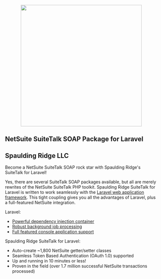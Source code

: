 <p align="center"><a href="https://www.spauldingridge.com/netsuite" target="_blank"><img src="https://images.squarespace-cdn.com/content/5e32f1941525b40b05759238/1592425165467-QFFI6TJ4NP56LQ6KP5WN/Untitled-1.png?format=1500w&content-type=image%2Fpng" width="400"></a></p>

## NetSuite SuiteTalk SOAP Package for Laravel
## Spaulding Ridge LLC

Become a NetSuite SuiteTalk SOAP rock star with Spaulding Ridge's SuiteTalk for Laravel! 

Yes, there are several SuiteTalk SOAP packages available, but all are merely rewrites of the NetSuite SuiteTalk PHP toolkit. Spaulding Ridge SuiteTalk for Laravel is written to work seamlessly with the [Laravel web application framework](https://laravel.com). This tight coupling gives you all the advantages of Laravel, plus a full-featured NetSuite integration.

Laravel:

- [Powerful dependency injection container](https://laravel.com/docs/container)
- [Robust background job processing](https://laravel.com/docs/queues)
- [Full featured console application support](https://laravel.com/docs/artisan) 

Spaulding Ridge SuiteTalk for Laravel:

- Auto-create ~1,800 NetSuite getter/setter classes
- Seamless Token Based Authentication (OAuth 1.0) supported
- Up and running in 10 minutes or less!
- Proven in the field (over 1.7 million successful NetSuite transactions processed)

